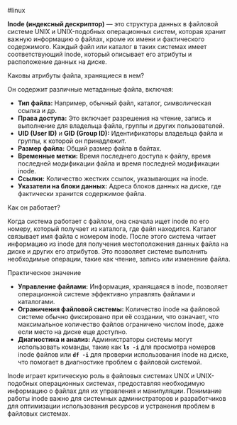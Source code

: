 #linux 

**Inode (индексный дескриптор)** — это структура данных в файловой системе UNIX и UNIX-подобных операционных систем, которая хранит важную информацию о файлах, кроме их имени и фактического содержимого. Каждый файл или каталог в таких системах имеет соответствующий inode, который описывает его атрибуты и расположение данных на диске.

Каковы атрибуты файла, хранящиеся в нем?

Он содержит различные метаданные файла, включая:

- **Тип файла:** Например, обычный файл, каталог, символическая ссылка и др.
- **Права доступа:** Это включает разрешения на чтение, запись и выполнение для владельца файла, группы и других пользователей.
- **UID (User ID)** и **GID (Group ID):** Идентификаторы владельца файла и группы, к которой он принадлежит.
- **Размер файла:** Общий размер файла в байтах.
- **Временные метки:** Время последнего доступа к файлу, время последней модификации файла и время последней модификации inode.
- **Ссылки:** Количество жестких ссылок, указывающих на inode.
- **Указатели на блоки данных:** Адреса блоков данных на диске, где фактически хранится содержимое файла.

Как он работает?

Когда система работает с файлом, она сначала ищет inode по его номеру, который получает из каталога, где файл находится. Каталог связывает имя файла с номером inode. После этого система читает информацию из inode для получения местоположения данных файла на диске и других его атрибутов. Это позволяет системе выполнить необходимые операции, такие как чтение, запись или изменение файла.

Практическое значение

- **Управление файлами:** Информация, хранящаяся в inode, позволяет операционной системе эффективно управлять файлами и каталогами.
- **Ограничения файловой системы:** Количество inode на файловой системе обычно фиксировано при её создании, что означает, что максимальное количество файлов ограничено числом inode, даже если место на диске еще доступно.
- **Диагностика и анализ:** Администраторы системы могут использовать команды, такие как **`ls -i`** для просмотра номеров inode файлов или **`df -i`** для проверки использования inode на диске, что помогает в диагностике проблем с файловой системой.

Inode играет критическую роль в файловых системах UNIX и UNIX-подобных операционных системах, предоставляя необходимую информацию о файлах для их управления и манипуляции. Понимание работы inode важно для системных администраторов и разработчиков для оптимизации использования ресурсов и устранения проблем в файловых системах.